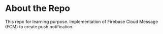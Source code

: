 # About the Repo

This repo for learning purpose. Implementation of Firebase Cloud Message (FCM) to create push notification.

